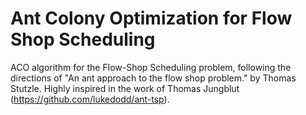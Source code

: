 Ant Colony Optimization for Flow Shop Scheduling
================================================

ACO algorithm for the Flow-Shop Scheduling problem, following the directions of "An ant approach to the flow shop problem." by Thomas Stutzle. Highly inspired in the work of Thomas Jungblut (https://github.com/lukedodd/ant-tsp).
